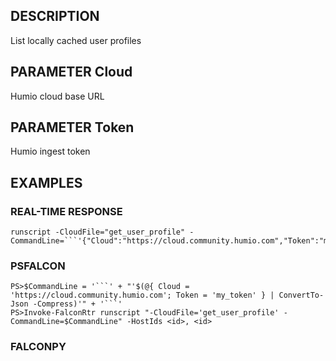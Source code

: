 ## DESCRIPTION
List locally cached user profiles

## PARAMETER Cloud
Humio cloud base URL

## PARAMETER Token
Humio ingest token

## EXAMPLES

### REAL-TIME RESPONSE
```
runscript -CloudFile="get_user_profile" -CommandLine=```'{"Cloud":"https://cloud.community.humio.com","Token":"my_token"}'```
```
### PSFALCON
```
PS>$CommandLine = '```' + "'$(@{ Cloud = 'https://cloud.community.humio.com'; Token = 'my_token' } | ConvertTo-Json -Compress)'" + '```'
PS>Invoke-FalconRtr runscript "-CloudFile='get_user_profile' -CommandLine=$CommandLine" -HostIds <id>, <id>
```
### FALCONPY
